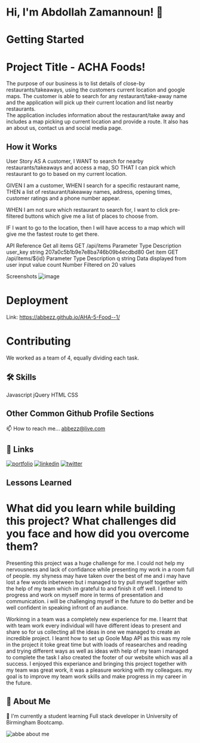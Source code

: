 # Hi, I'm Abdollah Zamannoun! 👋


# Getting Started

# Project Title - ACHA Foods!

The purpose of our business is to list details of close-by restaurants/takeaways,  using the customers current location and google maps.
The customer is able to search for any restaurant/take-away name and the application will pick up their current location and list nearby restaurants.  
The application includes information about the restaurant/take away and includes a map picking up current location and provide a route. 
It also has an about us, contact us and social media page. 


## How it Works
 User Story AS A customer, I WANT to search for nearby restaurants/takeaways and access a map, SO THAT I can pick which restaurant to go to based on my current location.

 GIVEN I am a customer, WHEN I search for a specific restaurant name, THEN a list of restaurant/takeaway names, address, opening times, customer ratings and a phone number   appear.
 
 WHEN I am not sure which restaurant to search for, I want to click pre-filtered buttons which give me a list of places to choose from.

 IF I want to go to the location, then I will have access to a map which will give me the fastest route to get there.




API Reference
Get all items
  GET /api/items
Parameter	Type	Description
user_key	string	207a0c5b1b9e7e8ba746b09b4ecdbd80
Get item
  GET /api/items/${id}
Parameter	Type	Description
q	string	Data displayed from user input value
count	Number	Filtered on 20 values

Screenshots
![image](https://user-images.githubusercontent.com/93604239/153688138-44798444-89e9-41e6-923b-4a7d8031a000.png)

# Deployment
Link: https://abbezz.github.io/AHA-5-Food--1/


# Contributing
We worked as a team of 4, equally dividing each task.

## 🛠 Skills
Javascript
jQuery
HTML
CSS



## Other Common Github Profile Sections

📫 How to reach me... abbezz@live.com 

## 🔗 Links
[![portfolio](https://img.shields.io/badge/my_portfolio-000?style=for-the-badge&logo=ko-fi&logoColor=white)](https://abbezz.github.io/Portfolio-demo//)
[![linkedin](https://img.shields.io/badge/linkedin-0A66C2?style=for-the-badge&logo=linkedin&logoColor=white)](https://www.linkedin.com/in/abdollah-zamannoun-943784226//)
[![twitter](https://img.shields.io/badge/twitter-1DA1F2?style=for-the-badge&logo=twitter&logoColor=white)](https://twitter.com/AZamannoun/)

## Lessons Learned

# What did you learn while building this project? What challenges did you face and how did you overcome them?
Presenting this project was a huge challenge for me. I could not help my nervousness and lack of confidance while presenting my work in a room full of people. my shyness may have taken over the best of me and i may have lost a few words inbetween but i managed to try pull myself together with the help of my team which im grateful to and finish it off well. I intend to progress and work on myself more in terms of presentation and communication. i will be challenging myself in the future to do better and be well confident in speaking infront of an audiance.

Workinng in a team was a completely new experience for me. I learnt that with team work every individual will have different ideas to present and share so for us collecting all the ideas in one we managed to create an incredible project. I learnt how to set up Goole Map API as this was my role in the project it toke great time but with loads of reasearches and reading and trying different ways as well as ideas with help of my team i managed to complete the task I also created the footer of our website which was all a success. I enjoyed this experiance and bringing this project together with my team was great work, it was a pleasure working with my colleagues. my goal is to improve my team work skills and make progress in my career in the future.



## 🚀 About Me

🧠 I'm currently a student learning Full stack developer in University of Birmingham Bootcamp. 



![abbe about me](https://user-images.githubusercontent.com/94430401/153731226-2647f6fd-fb8c-438c-8c23-338d24a14550.png)



 





